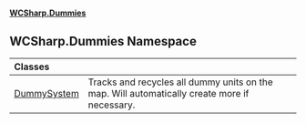 #### [WCSharp.Dummies](index.md 'index')

## WCSharp.Dummies Namespace

| Classes | |
| :--- | :--- |
| [DummySystem](WCSharp.Dummies.DummySystem.md 'WCSharp.Dummies.DummySystem') | Tracks and recycles all dummy units on the map. Will automatically create more if necessary. |

